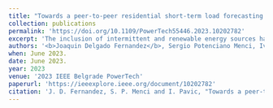 ```yaml
---
title: "Towards a peer-to-peer residential short-term load forecasting with federated learning"
collection: publications
permalink: 'https://doi.org/10.1109/PowerTech55446.2023.10202782'
excerpt: 'The inclusion of intermittent and renewable energy sources has increased the importance of demand forecasting in the power systems. Smart meters play a critical role in modern load forecasting due to the high granularity of the measurement data. Federated Learning can enable accurate residential load forecasting in a distributed manner. In this regard, to compensate for the variability of households, clustering them in groups with similar patterns can lead to more accurate forecasts. Usually, clustering requires a central server that has access to the entire dataset, which collides with the decentralized nature of federated learning. In order to complement federated learning, this study proposes a decentralized Peer-to-Peer strategy that employs agent-based modeling. We evaluate it in comparison to a typical centralized k-means clustering. To create clusters, we compare Euclidian and Dynamic time warping distances. We employ these clusters to build short-term load forecasting models using federated learning. Our results reveal the possibility of using Peer-to-Peer clustering along with simple Euclidean distances and Federated Learning to obtain highly performant load forecasting models in a fully decentralized setting.'
authors: '<b>Joaquin Delgado Fernandez</b>, Sergio Potenciano Menci, Ivan Pavic'
when: June 2023.
date: June 2023.
year: 2023
venue: '2023 IEEE Belgrade PowerTech'
paperurl: 'https://ieeexplore.ieee.org/document/10202782'
citation: 'J. D. Fernandez, S. P. Menci and I. Pavic, "Towards a peer-to-peer residential short-term load forecasting with federated learning," 2023 IEEE Belgrade PowerTech, Belgrade, Serbia, 2023, pp. 1-6, doi: 10.1109/PowerTech55446.2023.10202782.'
---
```


